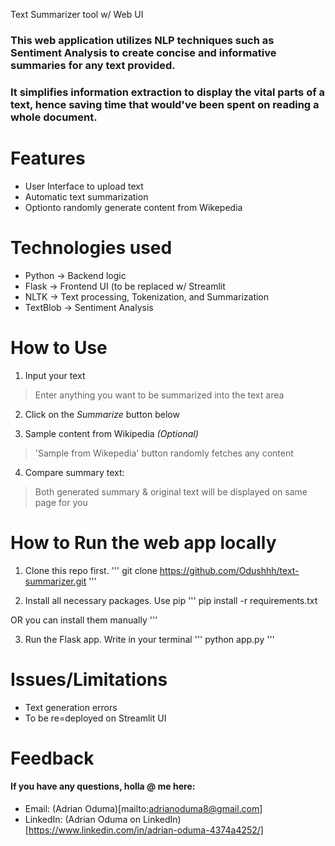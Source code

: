 Text Summarizer tool w/ Web UI

### This web application utilizes NLP techniques such as Sentiment Analysis to create concise and informative summaries for any text provided.

### It simplifies information extraction to display the vital parts of a text, hence saving time that would've been spent on reading a whole document.


# **Features**
 - User Interface to upload text
 - Automatic text summarization
 - Optionto randomly generate content from Wikepedia


# **Technologies used**
- Python -> Backend logic
- Flask -> Frontend UI (to be replaced w/ Streamlit
- NLTK -> Text processing, Tokenization, and Summarization
- TextBlob -> Sentiment Analysis


# **How to Use**
1. Input your text
> Enter anything you want to be summarized into the text area
 
2. Click on the *Summarize* button below
 
3. Sample content from Wikipedia *(Optional)*
> 'Sample from Wikepedia' button randomly fetches any content

4. Compare summary text:
> Both generated summary & original text will be displayed on same page for you


# **How to Run the web app locally**
1. Clone this repo first.
'''
git clone https://github.com/Odushhh/text-summarizer.git
'''

2. Install all necessary packages. Use pip
'''
pip install -r requirements.txt

OR you can install them manually
'''

3. Run the Flask app. Write in your terminal
'''
python app.py
'''


# **Issues/Limitations**
- Text generation errors
- To be re=deployed on Streamlit UI


# **Feedback**
#### If you have any questions, holla @ me here:

- Email: (Adrian Oduma)[mailto:adrianoduma8@gmail.com]
- LinkedIn: (Adrian Oduma on LinkedIn)[https://www.linkedin.com/in/adrian-oduma-4374a4252/]
